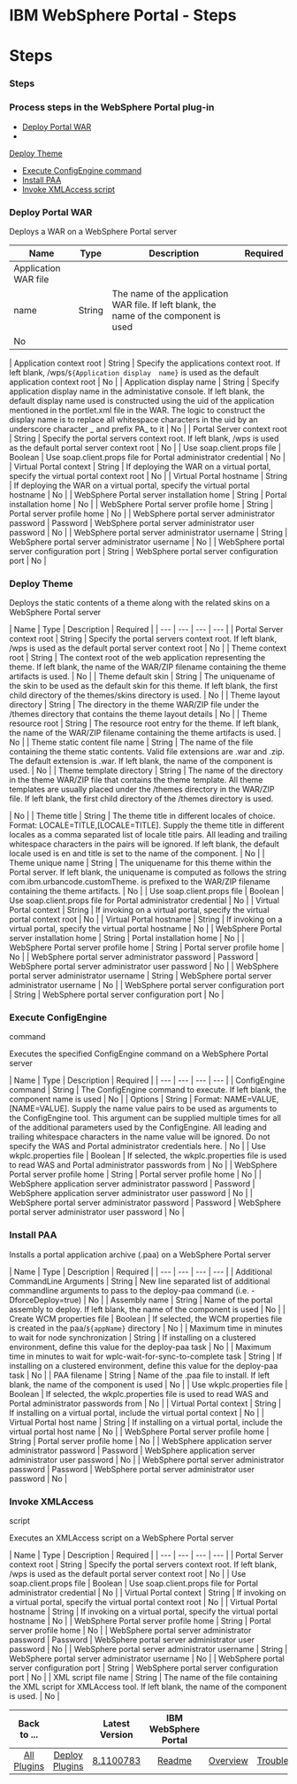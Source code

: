 
IBM WebSphere Portal - Steps
============================

# Steps



### Steps




 



### Process steps in the WebSphere Portal plug-in


* [Deploy Portal WAR](#deploy_portal_war)
* 
[Deploy Theme](#deploy_theme)
* [Execute ConfigEngine command](#execute_configengine_command)
* [Install 
PAA](#install_paa)
* [Invoke XMLAccess script](#invoke_xmlaccess_script)




### Deploy Portal WAR


Deploys a WAR on a 
WebSphere Portal server




| Name | Type | Description | Required |
| --- | --- | --- | --- |
| Application WAR file 
name | String | The name of the application WAR file. If left blank, the name of the component is used
  | No |
| 
Application context root | String | Specify the applications context root. If left blank, /wps/``${Application display 
name}`` is used as the default application context root
  | No |
| Application display name | String | Specify 
application display name in the administative console. If left blank, the default display name used is constructed using
 the uid of the application mentioned in the portlet.xml file in the WAR. The logic to construct the display name is to 
replace all whitespace characters in the uid by an underscore character \_ and prefix PA\_ to it
  | No |
| Portal 
Server context root | String | Specify the portal servers context root. If left blank, /wps is used as the default 
portal server context root
  | No |
| Use soap.client.props file | Boolean | Use soap.client.props file for Portal 
administrator credential | No |
| Virtual Portal context | String | If deploying the WAR on a virtual portal, specify 
the virtual portal context root | No |
| Virtual Portal hostname | String | If deploying the WAR on a virtual portal, 
specify the virtual portal hostname | No |
| WebSphere Portal server installation home | String | Portal installation 
home | No |
| WebSphere Portal server profile home | String | Portal server profile home | No |
| WebSphere portal 
server administrator password | Password | WebSphere portal server administrator user password | No |
| WebSphere portal
 server administrator username | String | WebSphere portal server administrator username | No |
| WebSphere portal 
server configuration port | String | WebSphere portal server configuration port | No |


### Deploy Theme


Deploys the 
static contents of a theme along with the related skins on a WebSphere Portal server





| Name | Type | Description | 
Required |
| --- | --- | --- | --- |
| Portal Server context root | String | Specify the portal servers context root. If
 left blank, /wps is used as the default portal server context root
  | No |
| Theme context root | String | The context
 root of the web application representing the theme. If left blank, the name of the WAR/ZIP filename containing the 
theme artifacts is used.
  | No |
| Theme default skin | String | The uniquename of the skin to be used as the default 
skin for this theme. If left blank, the first child directory of the themes/skins directory is used.
  | No |
| Theme 
layout directory | String | The directory in the theme WAR/ZIP file under the /themes directory that contains the theme 
layout details
  | No |
| Theme resource root | String | The resource root entry for the theme. If left blank, the name 
of the WAR/ZIP filename containing the theme artifacts is used.
  | No |
| Theme static content file name | String | The
 name of the file containing the theme static contents. Valid file extensions are .war and .zip. The default extension 
is .war. If left blank, the name of the component is used.
  | No |
| Theme template directory | String | The name of 
the directory in the theme WAR/ZIP file that contains the theme template. All theme templates are usually placed under 
the /themes directory in the WAR/ZIP file. If left blank, the first child directory of the /themes directory is used.
  
| No |
| Theme title | String | The theme title in different locales of choice. Format: LOCALE=TITLE,[LOCALE=TITLE]. 
Supply the theme title in different locales as a comma separated list of locale title pairs. All leading and trailing 
whitespace characters in the pairs will be ignored. If left blank, the default locale used is en and title is set to the
 name of the component.
  | No |
| Theme unique name | String | The uniquename for this theme within the Portal server. 
If left blank, the uniquename is computed as follows the string com.ibm.urbancode.customTheme. is prefixed to the 
WAR/ZIP filename containing the theme artifacts.
  | No |
| Use soap.client.props file | Boolean | Use soap.client.props
 file for Portal administrator credential | No |
| Virtual Portal context | String | If invoking on a virtual portal, 
specify the virtual portal context root | No |
| Virtual Portal hostname | String | If invoking on a virtual portal, 
specify the virtual portal hostname | No |
| WebSphere Portal server installation home | String | Portal installation 
home | No |
| WebSphere Portal server profile home | String | Portal server profile home | No |
| WebSphere portal 
server administrator password | Password | WebSphere portal server administrator user password | No |
| WebSphere portal
 server administrator username | String | WebSphere portal server administrator username | No |
| WebSphere portal 
server configuration port | String | WebSphere portal server configuration port | No |


### Execute ConfigEngine 
command


Executes the specified ConfigEngine command on a WebSphere Portal server




| Name | Type | Description | 
Required |
| --- | --- | --- | --- |
| ConfigEngine command | String | The ConfigEngine command to execute. If left 
blank, the component name is used | No |
| Options | String | Format: NAME=VALUE,[NAME=VALUE]. Supply the name value 
pairs to be used as arguments to the ConfigEngine tool. This argument can be supplied multiple times for all of the 
additional parameters used by the ConfigEngine. All leading and trailing whitespace characters in the name value will be
 ignored. Do not specify the WAS and Portal administrator credentials here.
  | No |
| Use wkplc.properties file | 
Boolean | If selected, the wkplc.properties file is used to read WAS and Portal administrator passwords from
  | No |
| 
WebSphere Portal server profile home | String | Portal server profile home | No |
| WebSphere application server 
administrator password | Password | WebSphere application server administrator user password | No |
| WebSphere portal 
server administrator password | Password | WebSphere portal server administrator user password | No |


### Install PAA



Installs a portal application archive (.paa) on a WebSphere Portal server




| Name | Type | Description | Required 
|
| --- | --- | --- | --- |
| Additional CommandLine Arguments | String | New line separated list of additional 
commandline arguments to pass to the deploy-paa command (i.e. -DforceDeploy=true)
  | No |
| Assembly name | String | 
Name of the portal assembly to deploy. If left blank, the name of the component is used
  | No |
| Create WCM properties
 file | Boolean | If selected, the WCM properties file is created in the paa/``${appName}`` directory | No |
| Maximum 
time in minutes to wait for node synchronization | String | If installing on a clustered environment, define this value 
for the deploy-paa task | No |
| Maximum time in minutes to wait for wplc-wait-for-sync-to-complete task | String | If 
installing on a clustered environment, define this value for the deploy-paa task | No |
| PAA filename | String | Name 
of the .paa file to install. If left blank, the name of the component is used | No |
| Use wkplc.properties file | 
Boolean | If selected, the wkplc.properties file is used to read WAS and Portal administrator passwords from
  | No |
| 
Virtual Portal context | String | If installing on a virtual portal, include the virtual portal context | No |
| Virtual
 Portal host name | String | If installing on a virtual portal, include the virtual portal host name | No |
| WebSphere 
Portal server profile home | String | Portal server profile home | No |
| WebSphere application server administrator 
password | Password | WebSphere application server administrator user password | No |
| WebSphere portal server 
administrator password | Password | WebSphere portal server administrator user password | No |


### Invoke XMLAccess 
script


Executes an XMLAccess script on a WebSphere Portal server




| Name | Type | Description | Required |
| --- | 
--- | --- | --- |
| Portal Server context root | String | Specify the portal servers context root. If left blank, /wps 
is used as the default portal server context root
  | No |
| Use soap.client.props file | Boolean | Use 
soap.client.props file for Portal administrator credential | No |
| Virtual Portal context | String | If invoking on a 
virtual portal, specify the virtual portal context root | No |
| Virtual Portal hostname | String | If invoking on a 
virtual portal, specify the virtual portal hostname | No |
| WebSphere Portal server profile home | String | Portal 
server profile home | No |
| WebSphere portal server administrator password | Password | WebSphere portal server 
administrator user password | No |
| WebSphere portal server administrator username | String | WebSphere portal server 
administrator username | No |
| WebSphere portal server configuration port | String | WebSphere portal server 
configuration port | No |
| XML script file name | String | The name of the file containing the XML script for XMLAccess
 tool. If left blank, the name of the component is used.
  | No |





|Back to ...||Latest Version|IBM WebSphere Portal |||||
| :---: | :---: | :---: | :---: | :---: | :---: | :---: | :---: |
|[All Plugins](../../index.md)|[Deploy Plugins](../README.md)|[8.1100783](https://raw.githubusercontent.com/UrbanCode/IBM-UCD-PLUGINS/main/files/WebSpherePortal/WebSpherePortal-8.1100783.zip)|[Readme](README.md)|[Overview](overview.md)|[Troubleshooting](troubleshooting.md)|[Usage](usage.md)|[Downloads](downloads.md)|
